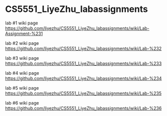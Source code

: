 # CS5551_LiyeZhu_labassignments

lab #1 wiki page https://github.com/liyezhu/CS5551_LiyeZhu_labassignments/wiki/Lab-Assignment-%231

lab #2 wiki page https://github.com/liyezhu/CS5551_LiyeZhu_labassignments/wiki/Lab-%232

lab #3 wiki page https://github.com/liyezhu/CS5551_LiyeZhu_labassignments/wiki/Lab-%233

lab #4 wiki page https://github.com/liyezhu/CS5551_LiyeZhu_labassignments/wiki/Lab-%234

lab #5 wiki page https://github.com/liyezhu/CS5551_LiyeZhu_labassignments/wiki/Lab-%235

lab #6 wiki page https://github.com/liyezhu/CS5551_LiyeZhu_labassignments/wiki/Lab-%236
